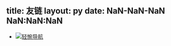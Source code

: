 title: 友链
layout: py
date: NaN-NaN-NaN NaN:NaN:NaN
---
- [![轻惋导航](https://www.chainwon.com/static/logo.png)](https://www.chainwon.com/ "轻惋导航")